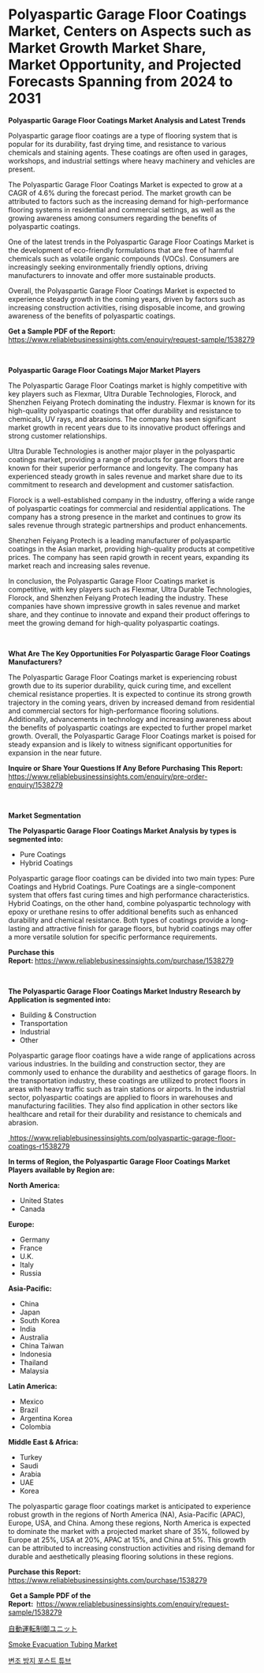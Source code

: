 <p><h1>Polyaspartic Garage Floor Coatings Market, Centers on Aspects such as Market Growth Market Share, Market Opportunity, and Projected Forecasts Spanning from 2024 to 2031</h1></p><p><strong>Polyaspartic Garage Floor Coatings Market Analysis and Latest Trends</strong></p>
<p><p>Polyaspartic garage floor coatings are a type of flooring system that is popular for its durability, fast drying time, and resistance to various chemicals and staining agents. These coatings are often used in garages, workshops, and industrial settings where heavy machinery and vehicles are present.</p><p>The Polyaspartic Garage Floor Coatings Market is expected to grow at a CAGR of 4.6% during the forecast period. The market growth can be attributed to factors such as the increasing demand for high-performance flooring systems in residential and commercial settings, as well as the growing awareness among consumers regarding the benefits of polyaspartic coatings.</p><p>One of the latest trends in the Polyaspartic Garage Floor Coatings Market is the development of eco-friendly formulations that are free of harmful chemicals such as volatile organic compounds (VOCs). Consumers are increasingly seeking environmentally friendly options, driving manufacturers to innovate and offer more sustainable products.</p><p>Overall, the Polyaspartic Garage Floor Coatings Market is expected to experience steady growth in the coming years, driven by factors such as increasing construction activities, rising disposable income, and growing awareness of the benefits of polyaspartic coatings.</p></p>
<p><strong>Get a Sample PDF of the Report:&nbsp;</strong> <a href="https://www.reliablebusinessinsights.com/enquiry/request-sample/1538279">https://www.reliablebusinessinsights.com/enquiry/request-sample/1538279</a></p>
<p>&nbsp;</p>
<p><strong>Polyaspartic Garage Floor Coatings Major Market Players</strong></p>
<p><p>The Polyaspartic Garage Floor Coatings market is highly competitive with key players such as Flexmar, Ultra Durable Technologies, Florock, and Shenzhen Feiyang Protech dominating the industry. Flexmar is known for its high-quality polyaspartic coatings that offer durability and resistance to chemicals, UV rays, and abrasions. The company has seen significant market growth in recent years due to its innovative product offerings and strong customer relationships.</p><p>Ultra Durable Technologies is another major player in the polyaspartic coatings market, providing a range of products for garage floors that are known for their superior performance and longevity. The company has experienced steady growth in sales revenue and market share due to its commitment to research and development and customer satisfaction.</p><p>Florock is a well-established company in the industry, offering a wide range of polyaspartic coatings for commercial and residential applications. The company has a strong presence in the market and continues to grow its sales revenue through strategic partnerships and product enhancements.</p><p>Shenzhen Feiyang Protech is a leading manufacturer of polyaspartic coatings in the Asian market, providing high-quality products at competitive prices. The company has seen rapid growth in recent years, expanding its market reach and increasing sales revenue.</p><p>In conclusion, the Polyaspartic Garage Floor Coatings market is competitive, with key players such as Flexmar, Ultra Durable Technologies, Florock, and Shenzhen Feiyang Protech leading the industry. These companies have shown impressive growth in sales revenue and market share, and they continue to innovate and expand their product offerings to meet the growing demand for high-quality polyaspartic coatings.</p></p>
<p>&nbsp;</p>
<p><strong>What Are The Key Opportunities For Polyaspartic Garage Floor Coatings Manufacturers?</strong></p>
<p><p>The Polyaspartic Garage Floor Coatings market is experiencing robust growth due to its superior durability, quick curing time, and excellent chemical resistance properties. It is expected to continue its strong growth trajectory in the coming years, driven by increased demand from residential and commercial sectors for high-performance flooring solutions. Additionally, advancements in technology and increasing awareness about the benefits of polyaspartic coatings are expected to further propel market growth. Overall, the Polyaspartic Garage Floor Coatings market is poised for steady expansion and is likely to witness significant opportunities for expansion in the near future.</p></p>
<p><strong>Inquire or Share Your Questions If Any Before Purchasing This Report:</strong> <a href="https://www.reliablebusinessinsights.com/enquiry/pre-order-enquiry/1538279">https://www.reliablebusinessinsights.com/enquiry/pre-order-enquiry/1538279</a></p>
<p>&nbsp;</p>
<p><strong>Market Segmentation</strong></p>
<p><strong>The Polyaspartic Garage Floor Coatings Market Analysis by types is segmented into:</strong></p>
<p><ul><li>Pure Coatings</li><li>Hybrid Coatings</li></ul></p>
<p><p>Polyaspartic garage floor coatings can be divided into two main types: Pure Coatings and Hybrid Coatings. Pure Coatings are a single-component system that offers fast curing times and high performance characteristics. Hybrid Coatings, on the other hand, combine polyaspartic technology with epoxy or urethane resins to offer additional benefits such as enhanced durability and chemical resistance. Both types of coatings provide a long-lasting and attractive finish for garage floors, but hybrid coatings may offer a more versatile solution for specific performance requirements.</p></p>
<p><strong>Purchase this Report:&nbsp;</strong><a href="https://www.reliablebusinessinsights.com/purchase/1538279">https://www.reliablebusinessinsights.com/purchase/1538279</a></p>
<p>&nbsp;</p>
<p><strong>The Polyaspartic Garage Floor Coatings Market Industry Research by Application is segmented into:</strong></p>
<p><ul><li>Building & Construction</li><li>Transportation</li><li>Industrial</li><li>Other</li></ul></p>
<p><p>Polyaspartic garage floor coatings have a wide range of applications across various industries. In the building and construction sector, they are commonly used to enhance the durability and aesthetics of garage floors. In the transportation industry, these coatings are utilized to protect floors in areas with heavy traffic such as train stations or airports. In the industrial sector, polyaspartic coatings are applied to floors in warehouses and manufacturing facilities. They also find application in other sectors like healthcare and retail for their durability and resistance to chemicals and abrasion.</p></p>
<p><a href="https://www.reliablebusinessinsights.com/polyaspartic-garage-floor-coatings-r1538279">&nbsp;https://www.reliablebusinessinsights.com/polyaspartic-garage-floor-coatings-r1538279</a></p>
<p><strong>In terms of Region, the Polyaspartic Garage Floor Coatings Market Players available by Region are:</strong></p>
<p>
    <p> <strong> North America: </strong>
        <ul>
            <li>United States</li>
            <li>Canada</li>
        </ul>
        </p> 
    <p> <strong> Europe: </strong>
        <ul>
            <li>Germany</li>
            <li>France</li>
            <li>U.K.</li>
            <li>Italy</li>
            <li>Russia</li>
        </ul>
        </p> 
    <p> <strong> Asia-Pacific: </strong>
        <ul>
            <li>China</li>
            <li>Japan</li>
            <li>South Korea</li>
            <li>India</li>
            <li>Australia</li>
            <li>China Taiwan</li>
            <li>Indonesia</li>
            <li>Thailand</li>
            <li>Malaysia</li>
        </ul>
        </p> 
    <p> <strong> Latin America: </strong>
        <ul>
            <li>Mexico</li>
            <li>Brazil</li>
            <li>Argentina Korea</li>
            <li>Colombia</li>
        </ul>
        </p> 
    <p> <strong> Middle East & Africa: </strong>
        <ul>
            <li>Turkey</li>
            <li>Saudi</li>
            <li>Arabia</li>
            <li>UAE</li>
            <li>Korea</li>
        </ul>
    </p>
    </p>
<p><p>The polyaspartic garage floor coatings market is anticipated to experience robust growth in the regions of North America (NA), Asia-Pacific (APAC), Europe, USA, and China. Among these regions, North America is expected to dominate the market with a projected market share of 35%, followed by Europe at 25%, USA at 20%, APAC at 15%, and China at 5%. This growth can be attributed to increasing construction activities and rising demand for durable and aesthetically pleasing flooring solutions in these regions.</p></p>
<p><strong>Purchase this Report: </strong><a href="https://www.reliablebusinessinsights.com/purchase/1538279">https://www.reliablebusinessinsights.com/purchase/1538279</a></p>
<p>&nbsp;<strong>Get a Sample PDF of the Report:&nbsp;&nbsp;</strong><a href="https://www.reliablebusinessinsights.com/enquiry/request-sample/1538279">https://www.reliablebusinessinsights.com/enquiry/request-sample/1538279</a></p>
<p><strong></strong></p>
<p><p><a href="https://github.com/SimeonBode1/Market-Research-Report-List-1/blob/main/704256596595.md">自動運転制御ユニット</a></p><p><a href="https://view.publitas.com/reportprime-1/global-smoke-evacuation-tubing-market-focus-on-product-type-1-4-in-3-8-in-7-8-in-1-1-4-in-1-3-8-in-other-end-user-and-region-analysis-and-forecast-2024-2031/">Smoke Evacuation Tubing Market</a></p><p><a href="https://github.com/muchswr/Market-Research-Report-List-1/blob/main/4026316129453.md">변조 방지 포스트 튜브</a></p></p>